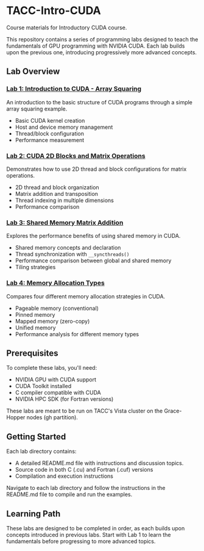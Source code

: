 # TACC-Intro-CUDA

Course materials for Introductory CUDA course. 

This repository contains a series of programming labs designed to teach the fundamentals of GPU programming with NVIDIA CUDA.
Each lab builds upon the previous one, introducing progressively more advanced concepts.

## Lab Overview

### [Lab 1: Introduction to CUDA - Array Squaring](lab1/README-lab1.md)
An introduction to the basic structure of CUDA programs through a simple array squaring example.
- Basic CUDA kernel creation
- Host and device memory management
- Thread/block configuration
- Performance measurement

### [Lab 2: CUDA 2D Blocks and Matrix Operations](lab2/README-lab2.md)
Demonstrates how to use 2D thread and block configurations for matrix operations.
- 2D thread and block organization
- Matrix addition and transposition
- Thread indexing in multiple dimensions
- Performance comparison

### [Lab 3: Shared Memory Matrix Addition](lab3/README-lab3.md)
Explores the performance benefits of using shared memory in CUDA.
- Shared memory concepts and declaration
- Thread synchronization with `__syncthreads()`
- Performance comparison between global and shared memory
- Tiling strategies

### [Lab 4: Memory Allocation Types](lab4/README-lab4.md)
Compares four different memory allocation strategies in CUDA.
- Pageable memory (conventional)
- Pinned memory
- Mapped memory (zero-copy)
- Unified memory
- Performance analysis for different memory types

## Prerequisites

To complete these labs, you'll need:
- NVIDIA GPU with CUDA support
- CUDA Toolkit installed
- C compiler compatible with CUDA
- NVIDIA HPC SDK (for Fortran versions)

These labs are meant to be run on TACC's Vista cluster on the Grace-Hopper nodes (gh partition).

## Getting Started

Each lab directory contains:
- A detailed README.md file with instructions and discussion topics.
- Source code in both C (.cu) and Fortran (.cuf) versions
- Compilation and execution instructions

Navigate to each lab directory and follow the instructions in the README.md file to compile and run the examples.

## Learning Path

These labs are designed to be completed in order, as each builds upon concepts introduced in previous labs. Start with Lab 1 to learn the fundamentals before progressing to more advanced topics.

